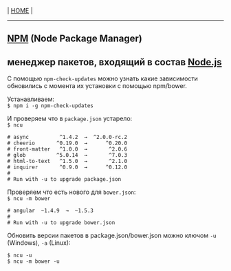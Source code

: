 | [HOME](https://github.com/vik-vavilikhin/vik-vavilikhin.github.io) |

-------------------------------------------------------------------------------
## [NPM](https://www.npmjs.com/) (Node Package Manager)
менеджер пакетов, входящий в состав [Node.js](https://nodejs.org/en/)
-------------------------------------------------------------------------------
С помощью `npm-check-updates` можно узнать какие зависимости обновились с момента их установки с помощью npm/bower.
<!-- ==================== -->
Устанавливаем:  
`$ npm i -g npm-check-updates`

И проверяем что в `package.json` устарело:  
`$ ncu`
```
# async          ^1.4.2  →  ^2.0.0-rc.2
# cheerio       ^0.19.0  →      ^0.20.0
# front-matter   ^1.0.0  →       ^2.0.6
# glob          ^5.0.14  →       ^7.0.3
# html-to-text   ^1.5.0  →       ^2.1.0
# inquirer       ^0.9.0  →      ^0.12.0
#
# Run with -u to upgrade package.json
```

Проверяем что есть нового для `bower.json`:  
`$ ncu -m bower`
```
# angular  ~1.4.9  →  ~1.5.3
#
# Run with -u to upgrade bower.json
```

Обновить версии пакетов в package.json/bower.json можно ключом `-u` (Windows), `-a` (Linux):
```
$ ncu -u
$ ncu -m bower -u
```